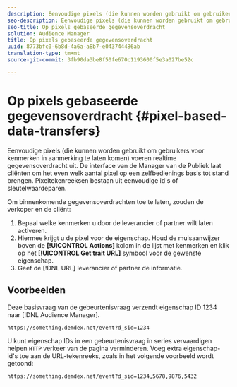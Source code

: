 ```yaml
---
description: Eenvoudige pixels (die kunnen worden gebruikt om gebruikers voor kenmerken in aanmerking te laten komen) voeren realtime gegevensoverdracht uit. De interface van de Manager van de Publiek laat cliënten om het even welk aantal pixel op een zelfbedienings basis tot stand brengen. Pixeltekenreeksen bestaan uit eenvoudige id's of sleutelwaardeparen.
seo-description: Eenvoudige pixels (die kunnen worden gebruikt om gebruikers voor kenmerken in aanmerking te laten komen) voeren realtime gegevensoverdracht uit. De interface van de Manager van de Publiek laat cliënten om het even welk aantal pixel op een zelfbedienings basis tot stand brengen. Pixeltekenreeksen bestaan uit eenvoudige id's of sleutelwaardeparen.
seo-title: Op pixels gebaseerde gegevensoverdracht
solution: Audience Manager
title: Op pixels gebaseerde gegevensoverdracht
uuid: 8773bfc0-6b8d-4a6a-a8b7-e043744486ab
translation-type: tm+mt
source-git-commit: 3fb90da3be8f50fe670c1193600f5e3a027be52c

---
```



# Op pixels gebaseerde gegevensoverdracht {#pixel-based-data-transfers}

Eenvoudige pixels (die kunnen worden gebruikt om gebruikers voor kenmerken in aanmerking te laten komen) voeren realtime gegevensoverdracht uit. De interface van de Manager van de Publiek laat cliënten om het even welk aantal pixel op een zelfbedienings basis tot stand brengen. Pixeltekenreeksen bestaan uit eenvoudige id&#39;s of sleutelwaardeparen.

<!-- c_rt_inbound_pixel_transfers.xml -->

Om binnenkomende gegevensoverdrachten toe te laten, zouden de verkoper en de cliënt:

1. Bepaal welke kenmerken u door de leverancier of partner wilt laten activeren.
1. Hiermee krijgt u de pixel voor de eigenschap. Houd de muisaanwijzer boven de **[!UICONTROL Actions]** kolom in de lijst met kenmerken en klik op het **[!UICONTROL Get trait URL]** symbool voor de gewenste eigenschap.
1. Geef de [!DNL URL] leverancier of partner de informatie.

## Voorbeelden

Deze basisvraag van de gebeurtenisvraag verzendt eigenschap ID 1234 naar [!DNL Audience Manager].

```
https://something.demdex.net/event?d_sid=1234
```

U kunt eigenschap IDs in een gebeurtenisvraag in series vervaardigen helpen `HTTP` verkeer van de pagina verminderen. Voeg extra eigenschap-id&#39;s toe aan de URL-tekenreeks, zoals in het volgende voorbeeld wordt getoond:

```
https://something.demdex.net/event?d_sid=1234,5678,9876,5432
```
